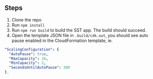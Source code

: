 ## Steps
1. Clone the repo
2. Run `npm install`
3. Run `npm run build` to build the SST app. The build should succeed.
6. Open the template JSON file in `.build/cdk.out`, you should see auto pause enabled in the CloudFormation template, ie.
```yml
"ScalingConfiguration": {
  "AutoPause": true,
  "MaxCapacity": 16,
  "MinCapacity": 2,
  "SecondsUntilAutoPause": 300
},
```
